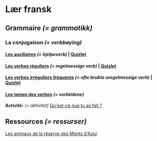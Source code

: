 # Lær fransk

## Grammaire _(= grammatikk)_

### La conjugaison _(= verbbøying)_

#### [Les auxiliaires](grammaire/conjugaison/auxiliaires.md) _(= hjelpeverb)_ | [Quizlet](https://quizlet.com/_4kqtbn)

#### [Les verbes réguliers](grammaire/conjugaison/verbes_reguliers.md) _(= regelmessige verb)_ | [Quizlet](https://quizlet.com/_4kqsct)

#### [Les verbes irréguliers fréquents](grammaire/conjugaison/verbes_irreguliers.md) _(= ofte brukte uregelmessige verb)_ | [Quizlet](https://quizlet.com/_4kqu3c)

#### [Les temps des verbes](grammaire/conjugaison/temps.md) _(= verbtidene)_
__Activité:__ _(= aktivitet)_ [Qu'est-ce que tu as fait ?](activites/qcq_tu_as_fait.md)

## Ressources _(= ressurser)_
[Les animaux de la réserve des Monts d'Azur](ressources/bso-17_18/les_animaux/reserve_monts_d_azur.md)
